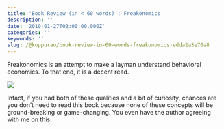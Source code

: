 ```yaml
---
title: 'Book Review (in < 60 words) : Freakonomics'
description: ''
date: '2010-01-27T02:00:00.000Z'
categories: ''
keywords: ''
slug: /@kuppurao/book-review-in-60-words-freakonomics-edda2a3e70a8
---
```


Freakonomics is an attempt to make a layman understand behavioral economics. To that end, it is a decent read.

![](https://cdn-images-1.medium.com/max/800/0*WlIyjZThQxbRDHVa.jpg)

Infact, if you had both of these qualities and a bit of curiosity, chances are you don’t need to read this book because none of these concepts will be ground-breaking or game-changing. You even have the author agreeing with me on this.